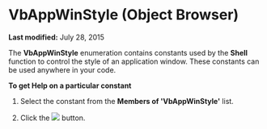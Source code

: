 
# VbAppWinStyle (Object Browser)

 **Last modified:** July 28, 2015

The  **VbAppWinStyle** enumeration contains constants used by the **Shell** function to control the style of an application window. These constants can be used anywhere in your code.

 **To get Help on a particular constant**



1. Select the constant from the  **Members of 'VbAppWinStyle'** list.
    
2. Click the 
![](../images/but_help_ZA01201583.gif) button.
    

